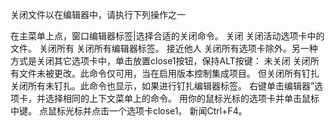 关闭文件以在编辑器中，请执行下列操作之一

在主菜单上点，窗口编辑器标签|选择合适的关闭命令。
关闭
关闭活动选项卡中的文件。
关闭所有
关闭所有编辑器标签。
接近他人
关闭所有选项卡除外。另一种方式是关闭其它选项卡中，单击放置close1按钮，保持ALT按键：
未关闭
关闭所有文件未被更改。此命令仅可用，当在启用版本控制集成项目。
但关闭所有钉扎
关闭所有未钉扎。此命令也显示，如果进行钉扎编辑器标签。
右键单击编辑器”选项卡，并选择相同的上下文菜单上的命令。
用你的鼠标光标的选项卡并单击鼠标中键。
点鼠标光标并点击一个选项卡close1。
新闻Ctrl+F4。